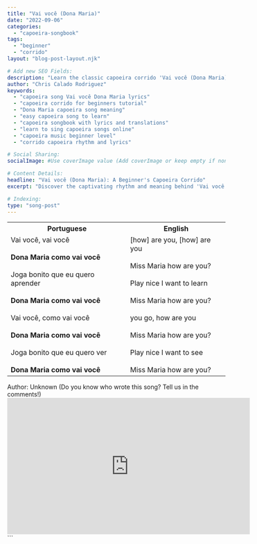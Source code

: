 ```yaml
---
title: "Vai você (Dona Maria)"
date: "2022-09-06"
categories:
  - "capoeira-songbook"
tags:
  - "beginner"
  - "corrido"
layout: "blog-post-layout.njk"

# Add new SEO Fields:
description: "Learn the classic capoeira corrido 'Vai você (Dona Maria)'! Lyrics, translation, and cultural context for beginners."
author: "Chris Calado Rodriguez"
keywords:
  - "capoeira song Vai você Dona Maria lyrics"
  - "capoeira corrido for beginners tutorial"
  - "Dona Maria capoeira song meaning"
  - "easy capoeira song to learn"
  - "capoeira songbook with lyrics and translations"
  - "learn to sing capoeira songs online"
  - "capoeira music beginner level"
  - "corrido capoeira rhythm and lyrics"

# Social Sharing:
socialImage: #Use coverImage value (Add coverImage or keep empty if none)

# Content Details:
headline: "Vai você (Dona Maria): A Beginner's Capoeira Corrido"
excerpt: "Discover the captivating rhythm and meaning behind 'Vai você (Dona Maria),' a perfect capoeira corrido for beginners to learn and enjoy."

# Indexing:
type: "song-post"
---
```



<table class="capoeira-table">
    <tr class="header-row">
        <th>Portuguese</th>
        <th>English</th>
    </tr>
    <tr>
        <td>Vai você, vai você<br><br><strong>Dona Maria como vai você<br></strong><br>Joga bonito que eu quero aprender<br><br><strong>Dona Maria como vai você<br></strong><br>Vai você, como vai você<br><br><strong>Dona Maria como vai você<br></strong><br>Joga bonito que eu quero ver<br><br><strong>Dona Maria como vai você</strong></td>
        <td>[how] are you, [how] are you<br><br>Miss Maria how are you?<br><br>Play nice I want to learn<br><br>Miss Maria how are you?<br><br>you go, how are you<br><br>Miss Maria how are you?<br><br>Play nice I want to see<br><br>Miss Maria how are you?</td>
    </tr>
</table>

<figcaption>
    Author: Unknown (Do you know who wrote this song? Tell us in the comments!)
</figcaption>

<iframe width="560" height="315" src="https://www.youtube.com/embed/_1rfdO7ZzQE" title="YouTube video player" frameborder="0" allow="accelerometer; autoplay; clipboard-write; encrypted-media; gyroscope; picture-in-picture" allowfullscreen></iframe>
```